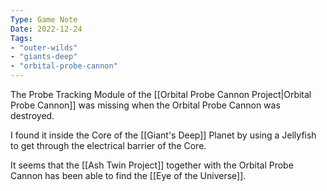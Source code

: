 ```yaml
---
Type: Game Note
Date: 2022-12-24
Tags:
- "outer-wilds"
- "giants-deep"
- "orbital-probe-cannon"
---
```

The Probe Tracking Module of the [[Orbital Probe Cannon Project|Orbital Probe Cannon]] was missing when the Orbital Probe Cannon was destroyed.

I found it inside the Core of the [[Giant's Deep]] Planet by using a Jellyfish to get through the electrical barrier of the Core.

It seems that the [[Ash Twin Project]] together with the Orbital Probe Cannon has been able to find the [[Eye of the Universe]].
